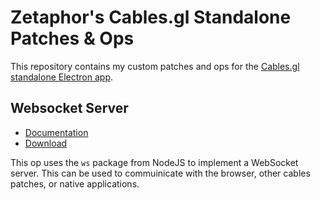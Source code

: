 # Zetaphor's Cables.gl Standalone Patches & Ops

This repository contains my custom patches and ops for the [Cables.gl](https://cables.gl) [standalone Electron app](https://github.com/cables-gl/cables_electron).

## Websocket Server

* [Documentation](https://github.com/Zetaphor/cables-patches-ops/blob/main/websocket-server/README.md)
* [Download](https://github.com/Zetaphor/cables-patches-ops/archive/refs/heads/downloads/websocket-server.zip)

This op uses the `ws` package from NodeJS to implement a WebSocket server. This can be used to commuinicate with the browser, other cables patches, or native applications.
